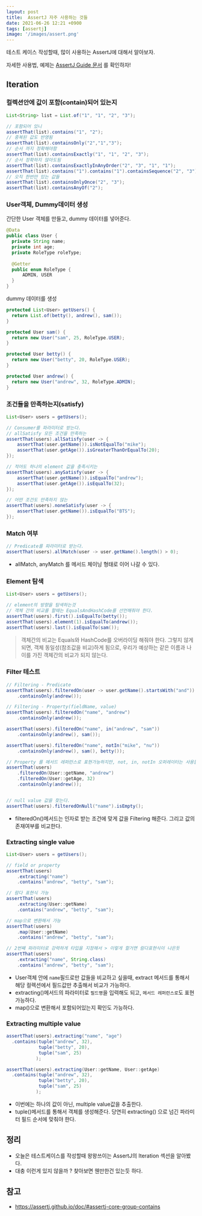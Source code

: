 ```yaml
---
layout: post
title:  AssertJ 자주 사용하는 것들 
date: 2021-06-26 12:21 +0900
tags: [assertj]
image: '/images/assert.png'
---
```


테스트 케이스 작성할때, 많이 사용하는 AssertJ에 대해서 알아보자.


자세한 사용법, 예제는 [AssertJ Guide 문서](https://assertj.github.io/doc/#assertj-core-assertions-guide) 를 확인하자!

## Iteration

### 컬렉션안에 값이 포함(contain)되어 있는지

```java
List<String> list = List.of("1", "1", "2", "3");

// 포함되어 있니
assertThat(list).contains("1", "2");
// 중복된 값도 반영됨
assertThat(list).containsOnly("2","1","3");
// 순서 까지 정확해야함
assertThat(list).containsExactly("1", "1", "2", "3");
// 순서 정확하지 않아도됨
assertThat(list).containsExactlyInAnyOrder("2", "3", "1", "1");
assertThat(list).contains("1").contains("1").containsSequence("2", "3");
// 오직 한번만 있는 값들
assertThat(list).containsOnlyOnce("2", "3");
assertThat(list).containsAnyOf("2");
```



### User객체, Dummy데이터 생성

간단한 User 객체를 만들고, dummy 데이터를 넣어준다.

```java
@Data
public class User {
  private String name;
  private int age;
  private RoleType roleType;
  
  @Getter
  public enum RoleType {
      ADMIN, USER
  }
}
```

dummy 데이터를 생성

```java
protected List<User> getUsers() {
  return List.of(betty(), andrew(), sam());
}

protected User sam() {
  return new User("sam", 25, RoleType.USER);
}

protected User betty() {
  return new User("betty", 20, RoleType.USER);
}

protected User andrew() {
  return new User("andrew", 32, RoleType.ADMIN);
}

```

### 조건들을 만족하는지(satisfy)

```java
List<User> users = getUsers();

// Consumer를 파라미터로 받는다.
// allSatisfy 모든 조건을 만족하는
assertThat(users).allSatisfy(user -> {
    assertThat(user.getName()).isNotEqualTo("mike");
    assertThat(user.getAge()).isGreaterThanOrEqualTo(20);
});

// 적어도 하나의 element 값을 충족시키는
assertThat(users).anySatisfy(user -> {
    assertThat(user.getName()).isEqualTo("andrew");
    assertThat(user.getAge()).isEqualTo(32);
});

// 어떤 조건도 만족하지 않는
assertThat(users).noneSatisfy(user -> {
    assertThat(user.getName()).isEqualTo("BTS");
});
```



### Match 여부 

```java
// Predicate를 파라미터로 받는다.
assertThat(users).allMatch(user -> user.getName().length() > 0);
```

- allMatch, anyMatch 를 메서드 체이닝 형태로 이어 나갈 수 있다. 

### Element 탐색

```java
List<User> users = getUsers();

// element의 방향을 탐색하는것
// 객체 간의 비교를 할때는 EqualsAndHashCode를 선언해줘야 한다.
assertThat(users).first().isEqualTo(betty());
assertThat(users).element(1).isEqualTo(andrew());
assertThat(users).last().isEqualTo(sam());
```

> 객체간의 비교는 Equals와 HashCode를 오버라이딩 해줘야 한다. 그렇지 않게 되면, 객체 동일성(참조값을 비교)하게 됨으로, 우리가 예상하는 같은 이름과 나이를 가진 객체간의 비교가 되지 않는다.



### Filter 테스트

```java
// Filtering - Predicate
assertThat(users).filteredOn(user -> user.getName().startsWith("and"))
    .containsOnly(andrew());

// Filtering - Property(fieldName, value)
assertThat(users).filteredOn("name", "andrew")
    .containsOnly(andrew());

assertThat(users).filteredOn("name", in("andrew", "sam"))
    .containsOnly(andrew(), sam());

assertThat(users).filteredOn("name", notIn("mike", "nu"))
    .containsOnly(andrew(), sam(), betty());

// Property 를 메서드 레퍼런스로 표현가능하지만, not, in, notIn 오퍼레이터는 사용불가함
assertThat(users)
    .filteredOn(User::getName, "andrew")
    .filteredOn(User::getAge, 32)
    .containsOnly(andrew());


// null value 값을 찾는다.
assertThat(users).filteredOnNull("name").isEmpty();
```

- filteredOn()메서드는 인자로 받는 조건에 맞게 값을 Filtering 해준다. 그리고 값의 존재여부를 비교한다. 



### Extracting single value

```java
List<User> users = getUsers();

// field or property
assertThat(users)
    .extracting("name")
    .contains("andrew", "betty", "sam");

// 람다 표현식 가능
assertThat(users)
    .extracting(User::getName)
    .contains("andrew", "betty", "sam");

// map으로 변환해서 가능
assertThat(users)
    .map(User::getName)
    .contains("andrew", "betty", "sam");

// 2번째 파라미터로 강력하게 타입을 지정해서 > 이렇게 할거면 람다표현식이 나은듯
assertThat(users)
    .extracting("name", String.class)
    .contains("andrew", "betty", "sam");
```

- User객체 안에 `name`필드로만 값들을 비교하고 싶을때, extract 메서드를 통해서 해당 컬렉션에서 필드값만 추출해서 비교가 가능하다. 
- extracting()메서드의 파라미터로 `필드명`을 입력해도 되고, `메서드 레퍼런스로`도 표현 가능하다. 
- map()으로 변환해서 포함되어있는지 확인도 가능하다. 

### Extracting multiple value

```java
assertThat(users).extracting("name", "age")
  .contains(tuple("andrew", 32),
            tuple("betty", 20),
            tuple("sam", 25)
           );

assertThat(users).extracting(User::getName, User::getAge)
  .contains(tuple("andrew", 32),
            tuple("betty", 20),
            tuple("sam", 25)
           );
```

- 이번에는 하나의 값이 아닌, multiple value값을 추출한다. 
- tuple()메서드를 통해서 객체를 생성해준다. 당연히 extracting() 으로 넘긴 파라미터 필드 순서에 맞춰야 한다.



## 정리

- 오늘은 테스트케이스를 작성할때 왕왕쓰이는 AssertJ의 Iteration 섹션을 알아봤다.
- 대충 이런게 있지 않을까 ? 찾아보면 웬만한건 있는듯 하다. 

## 참고
- https://assertj.github.io/doc/#assertj-core-group-contains